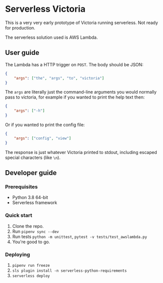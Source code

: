 # Serverless Victoria

This is a very very early prototype of Victoria running serverless. Not ready
for production.

The serverless solution used is AWS Lambda.

## User guide
The Lambda has a HTTP trigger on `POST`. The body should be JSON:
```json
{
    "args": ["the", "args", "to", "victoria"]
}
```

The `args` are literally just the command-line arguments you would normally
pass to victoria, for example if you wanted to print the help text then:

```json
{
    "args": ["-h"]
}
```

Or if you wanted to print the config file:

```json
{
    "args": ["config", "view"]
}
```

The response is just whatever Victoria printed to stdout, including escaped
special characters (like `\n`).

## Developer guide

### Prerequisites
- Python 3.8 64-bit
- Serverless framework

### Quick start
1. Clone the repo.
2. Run `pipenv sync --dev`
3. Run tests `python -m unittest`, `pytest -v tests/test_awslambda.py`
4. You're good to go.

### Deploying
1. `pipenv run freeze`
2. `sls plugin install -n serverless-python-requirements`
3. `serverless deploy`
